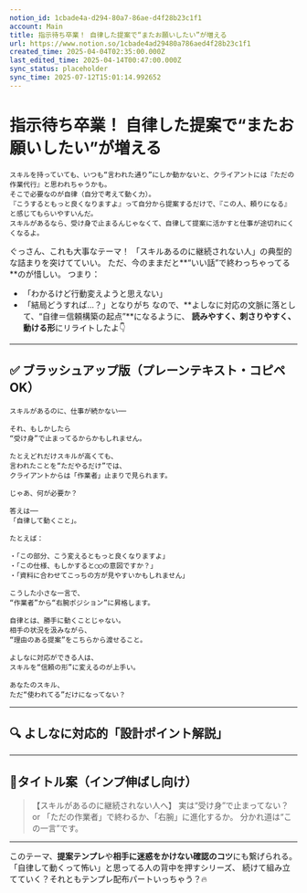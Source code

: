 ```yaml
---
notion_id: 1cbade4a-d294-80a7-86ae-d4f28b23c1f1
account: Main
title: 指示待ち卒業！ 自律した提案で“またお願いしたい”が増える
url: https://www.notion.so/1cbade4ad29480a786aed4f28b23c1f1
created_time: 2025-04-04T02:35:00.000Z
last_edited_time: 2025-04-14T00:47:00.000Z
sync_status: placeholder
sync_time: 2025-07-12T15:01:14.992652
---
```

# 指示待ち卒業！ 自律した提案で“またお願いしたい”が増える

```plain text
スキルを持っていても、いつも“言われた通り”にしか動かないと、クライアントには『ただの作業代行』と思われちゃうかも。
そこで必要なのが自律（自分で考えて動く力）。
『こうするともっと良くなりますよ』って自分から提案するだけで、『この人、頼りになる』と感じてもらいやすいんだ。
スキルがあるなら、受け身で止まるんじゃなくて、自律して提案に活かすと仕事が途切れにくくなるよ。
```
ぐっさん、これも大事なテーマ！
「スキルあるのに継続されない人」の典型的な詰まりを突けてていい。
ただ、今のままだと**“いい話”で終わっちゃってる**のが惜しい。
つまり：
- 「わかるけど行動変えようと思えない」
- 「結局どうすれば…？」となりがち
なので、**よしなに対応の文脈に落として、“自律＝信頼構築の起点”**になるように、
**読みやすく、刺さりやすく、動ける形**にリライトしたよ👇
---
## ✅ ブラッシュアップ版（プレーンテキスト・コピペOK）
```plain text
スキルがあるのに、仕事が続かない──

それ、もしかしたら
“受け身”で止まってるからかもしれません。

たとえどれだけスキルが高くても、
言われたことを“ただやるだけ”では、
クライアントからは「作業者」止まりで見られます。

じゃあ、何が必要か？

答えは──
「自律して動くこと」。

たとえば：

・「この部分、こう変えるともっと良くなりますよ」
・「この仕様、もしかすると◯◯の意図ですか？」
・「資料に合わせてこっちの方が見やすいかもしれません」

こうした小さな一言で、
“作業者”から“右腕ポジション”に昇格します。

自律とは、勝手に動くことじゃない。
相手の状況を汲みながら、
“理由のある提案”をこちらから渡せること。

よしなに対応ができる人は、
スキルを“信頼の形”に変えるのが上手い。

あなたのスキル、
ただ“使われてる”だけになってない？
```
---
## 🔍 よしなに対応的「設計ポイント解説」
---
## 🎯タイトル案（インプ伸ばし向け）
> 【スキルがあるのに継続されない人へ】
  実は“受け身”で止まってない？
or
> 「ただの作業者」で終わるか、「右腕」に進化するか。
  分かれ道は“この一言”です。
---
このテーマ、**提案テンプレ**や**相手に迷惑をかけない確認のコツ**にも繋げられる。
「自律して動くって怖い」と思ってる人の背中を押すシリーズ、
続けて組み立てていく？それともテンプレ配布パートいっちゃう？🔥